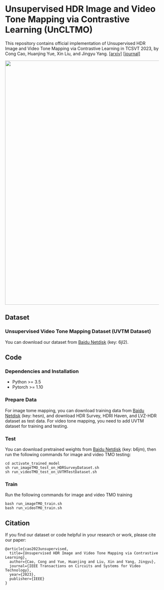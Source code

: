 # Unsupervised HDR Image and Video Tone Mapping via Contrastive Learning (UnCLTMO)

This repository contains official implementation of Unsupervised HDR Image and Video Tone Mapping via Contrastive Learning in TCSVT 2023, by Cong Cao, Huanjing Yue, Xin Liu, and Jingyu Yang. [[arxiv]](https://arxiv.org/abs/2303.07327) [[journal]](https://ieeexplore.ieee.org/document/10167696)

<p align="center">
  <img width="800" src="https://github.com/cao-cong/UnCLTMO/blob/main/images/ContrastiveLearningLoss.png">
</p>

## Dataset

### Unsupervised Video Tone Mapping Dataset (UVTM Dataset)

You can download our dataset from [Baidu Netdisk](https://pan.baidu.com/s/1X-FRzSMqYc97nlKXdJce7Q) (key: 6jl2).

## Code

### Dependencies and Installation

- Python >= 3.5
- Pytorch >= 1.10

### Prepare Data

For image tome mapping, you can download training data from [Baidu Netdisk](https://pan.baidu.com/s/10AC_UpjAtttD1EJBc_wVpg) (key: hesn), and download HDR Survey, HDRI Haven, and LVZ-HDR dataset as test data. For video tone mapping, you need to add UVTM dataset for training and testing.

### Test

You can download pretrained weights from [Baidu Netdisk](https://pan.baidu.com/s/1LJwoanmPY0AqUafNqlCX_g) (key: b6jm), then run the following commands for image and video TMO testing:
  ```
  cd activate_trained_model
  sh run_imageTMO_test_on_HDRSurveyDataset.sh
  sh run_videoTMO_test_on_UVTMTestDataset.sh
  ```


### Train

Run the following commands for image and video TMO training
  ```
  bash run_imageTMO_train.sh
  bash run_videoTMO_train.sh
  ```

## Citation

If you find our dataset or code helpful in your research or work, please cite our paper:
```
@article{cao2023unsupervised,
  title={Unsupervised HDR Image and Video Tone Mapping via Contrastive Learning},
  author={Cao, Cong and Yue, Huanjing and Liu, Xin and Yang, Jingyu},
  journal={IEEE Transactions on Circuits and Systems for Video Technology},
  year={2023},
  publisher={IEEE}
}
```


